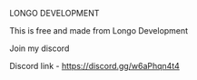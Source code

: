 LONGO DEVELOPMENT 


This is free and made from Longo Development 

Join my discord 

Discord link - https://discord.gg/w6aPhqn4t4